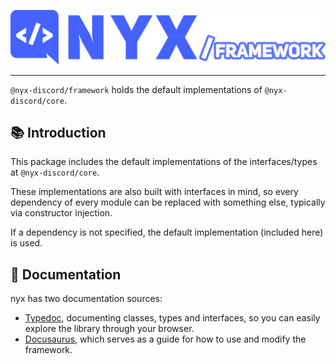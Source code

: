 ![nyx/framework Logo](assets/nyx_framework.png)

---

`@nyx-discord/framework` holds the default implementations of `@nyx-discord/core`.

## 📚 Introduction

This package includes the default implementations of the interfaces/types at `@nyx-discord/core`.

These implementations are also built with interfaces in mind, so every dependency of every module can be replaced with
something else, typically via constructor injection.

If a dependency is not specified, the default implementation (included here) is used.

## 📖 Documentation

nyx has two documentation sources:

* [Typedoc](https://nyx-discord.github.io/typedoc), documenting classes, types and interfaces, so you can easily explore
  the library through your browser.
* [Docusaurus](https://nyx-discord.github.io/docs), which serves as a guide for how to use and modify the framework.

